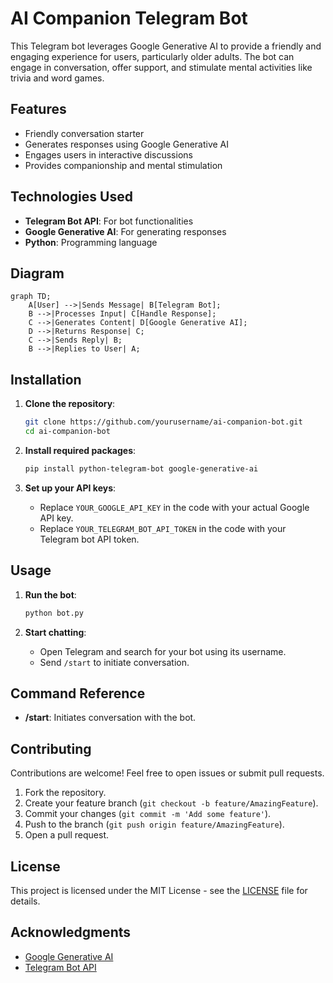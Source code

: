 

# AI Companion Telegram Bot

This Telegram bot leverages Google Generative AI to provide a friendly and engaging experience for users, particularly older adults. The bot can engage in conversation, offer support, and stimulate mental activities like trivia and word games.

## Features

- Friendly conversation starter
- Generates responses using Google Generative AI
- Engages users in interactive discussions
- Provides companionship and mental stimulation

## Technologies Used

- **Telegram Bot API**: For bot functionalities
- **Google Generative AI**: For generating responses
- **Python**: Programming language

## Diagram

```mermaid
graph TD;
    A[User] -->|Sends Message| B[Telegram Bot];
    B -->|Processes Input| C[Handle Response];
    C -->|Generates Content| D[Google Generative AI];
    D -->|Returns Response| C;
    C -->|Sends Reply| B;
    B -->|Replies to User| A;
```

## Installation

1. **Clone the repository**:
   ```bash
   git clone https://github.com/yourusername/ai-companion-bot.git
   cd ai-companion-bot
   ```

2. **Install required packages**:
   ```bash
   pip install python-telegram-bot google-generative-ai
   ```

3. **Set up your API keys**:
   - Replace `YOUR_GOOGLE_API_KEY` in the code with your actual Google API key.
   - Replace `YOUR_TELEGRAM_BOT_API_TOKEN` in the code with your Telegram bot API token.

## Usage

1. **Run the bot**:
   ```bash
   python bot.py
   ```

2. **Start chatting**:
   - Open Telegram and search for your bot using its username.
   - Send `/start` to initiate conversation.

## Command Reference

- **/start**: Initiates conversation with the bot.

## Contributing

Contributions are welcome! Feel free to open issues or submit pull requests.

1. Fork the repository.
2. Create your feature branch (`git checkout -b feature/AmazingFeature`).
3. Commit your changes (`git commit -m 'Add some feature'`).
4. Push to the branch (`git push origin feature/AmazingFeature`).
5. Open a pull request.

## License

This project is licensed under the MIT License - see the [LICENSE](LICENSE) file for details.

## Acknowledgments

- [Google Generative AI](https://cloud.google.com/generative-ai)
- [Telegram Bot API](https://core.telegram.org/bots/api)

